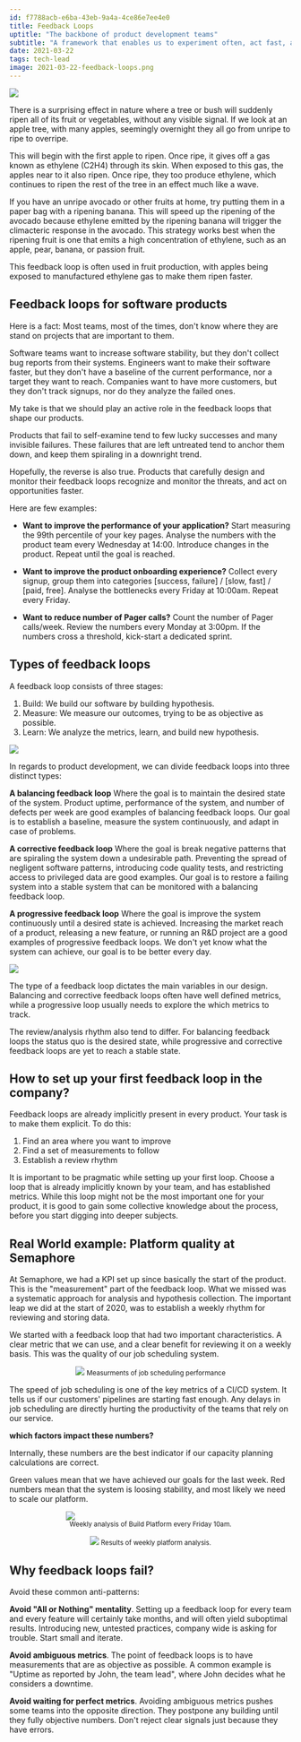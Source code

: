 ```yaml
---
id: f7788acb-e6ba-43eb-9a4a-4ce86e7ee4e0
title: Feedback Loops
uptitle: "The backbone of product development teams"
subtitle: "A framework that enables us to experiment often, act fast, and to make <br>high-quality decisions independently."
date: 2021-03-22
tags: tech-lead
image: 2021-03-22-feedback-loops.png
---
```


<img src="https://www.homesciencetools.com/content/images/assets/FruitRipenStep4.jpg">

There is a surprising effect in nature where a tree or bush will suddenly ripen
all of its fruit or vegetables, without any visible signal. If we look at an
apple tree, with many apples, seemingly overnight they all go from unripe to
ripe to overripe.

This will begin with the first apple to ripen. Once ripe, it gives off a gas
known as ethylene (C2H4) through its skin. When exposed to this gas, the apples
near to it also ripen. Once ripe, they too produce ethylene, which continues to
ripen the rest of the tree in an effect much like a wave.

If you have an unripe avocado or other fruits at home, try putting them in a
paper bag with a ripening banana. This will speed up the ripening of the avocado
because ethylene emitted by the ripening banana will trigger the climacteric
response in the avocado. This strategy works best when the ripening fruit is one
that emits a high concentration of ethylene, such as an apple, pear, banana,
or passion fruit.

This feedback loop is often used in fruit production, with apples being exposed
to manufactured ethylene gas to make them ripen faster.

## Feedback loops for software products

Here is a fact: Most teams, most of the times, don't know where they are
stand on projects that are important to them.

Software teams want to increase software stability, but they don't collect bug
reports from their systems. Engineers want to make their software faster, but
they don't have a baseline of the current performance, nor a target they want to
reach. Companies want to have more customers, but they don't track signups, nor
do they analyze the failed ones.

My take is that we should play an active role in the feedback loops that shape
our products.

Products that fail to self-examine tend to few lucky successes and many
invisible failures. These failures that are left untreated tend to anchor them
down, and keep them spiraling in a downright trend.

Hopefully, the reverse is also true. Products that carefully design and
monitor their feedback loops recognize and monitor the threats, and act on
opportunities faster.

Here are few examples:

- **Want to improve the performance of your application?** Start measuring the
  99th percentile of your key pages. Analyse the numbers with the product team
  every Wednesday at 14:00. Introduce changes in the product. Repeat until the
  goal is reached.

- **Want to improve the product onboarding experience?** Collect every signup,
  group them into categories [success, failure] / [slow, fast] / [paid, free].
  Analyse the bottlenecks every Friday at 10:00am. Repeat every Friday.

- **Want to reduce number of Pager calls?** Count the number of Pager calls/week.
  Review the numbers every Monday at 3:00pm. If the numbers cross a threshold,
  kick-start a dedicated sprint.

## Types of feedback loops

A feedback loop consists of three stages:

1. Build: We build our software by building hypothesis.
2. Measure: We measure our outcomes, trying to be as objective as possible.
3. Learn: We analyze the metrics, learn, and build new hypothesis.

<img src="/images/2021-03-22-feedback-loops.png">

In regards to product development, we can divide feedback loops into three
distinct types:

**A balancing feedback loop** Where the goal is to maintain the desired state
of the system. Product uptime, performance of the system, and number of defects
per week are good examples of balancing feedback loops. Our goal is to establish
a baseline, measure the system continuously, and adapt in case of problems.

**A corrective feedback loop** Where the goal is break negative patterns that
are spiraling the system down a undesirable path. Preventing the spread of
negligent software patterns, introducing code quality tests, and restricting
access to privileged data are good examples. Our goal is to restore a failing
system into a stable system that can be monitored with a balancing feedback
loop.

**A progressive feedback loop** Where the goal is improve the system
continuously until a desired state is achieved. Increasing the market reach of
a product, releasing a new feature, or running an R&D project are a good
examples of progressive feedback loops. We don't yet know what the system can
achieve, our goal is to be better every day.

<img src="/images/2021-03-22-feedback-loop-types.png">

The type of a feedback loop dictates the main variables in our design. Balancing
and corrective feedback loops often have well defined metrics, while a
progressive loop usually needs to explore the which metrics to track.

The review/analysis rhythm also tend to differ. For balancing feedback loops the
status quo is the desired state, while progressive and corrective feedback loops
are yet to reach a stable state.

## How to set up your first feedback loop in the company?

Feedback loops are already implicitly present in every product. Your task is to
make them explicit. To do this:

1. Find an area where you want to improve
2. Find a set of measurements to follow
3. Establish a review rhythm

It is important to be pragmatic while setting up your first loop. Choose a loop
that is already implicitly known by your team, and has established metrics.
While this loop might not be the most important one for your product, it is good
to gain some collective knowledge about the process, before you start digging
into deeper subjects.

## Real World example: Platform quality at Semaphore

At Semaphore, we had a KPI set up since basically the start of the product. This
is the "measurement" part of the feedback loop. What we missed was a systematic
approach for analysis and hypothesis collection. The important leap we did at
the start of 2020, was to establish a weekly rhythm for reviewing and storing
data.

We started with a feedback loop that had two important characteristics. A clear
metric that we can use, and a clear benefit for reviewing it on a weekly basis.
This was the quality of our job scheduling system.

<p style="text-align: center;">
  <img src="/images/2021-03-22-feedback-loop-metrics.png">
  <small style="margin-top: -5px;">Measurments of job scheduling performance</small>
</p>

The speed of job scheduling is one of the key metrics of a CI/CD system. It
tells us if our customers' pipelines are starting fast enough. Any delays in job
scheduling are directly hurting the productivity of the teams that rely on our
service.

__which factors impact these numbers?__

Internally, these numbers are the best indicator if our capacity planning
calculations are correct.

Green values mean that we have achieved our goals for the last week. Red numbers
mean that the system is loosing stability, and most likely we need to scale our
platform.

<p style="text-align: center;">
  <img src="/images/2021-03-22-feedback-loop-rhythm.png" style="max-width: 60%; display: block; margin: auto;">
  <small>Weekly analysis of Build Platform every Friday 10am.</small>
</p>

<p style="text-align: center;">
  <img src="/images/2021-03-22-feedback-loop-tasks.png">
  <small>Results of weekly platform analysis.</small>
</p>

## Why feedback loops fail?

Avoid these common anti-patterns:

**Avoid "All or Nothing" mentality**. Setting up a feedback loop for every
    team and every feature will certainly take months, and will often yield
    suboptimal results. Introducing new, untested practices, company wide is
    asking for trouble. Start small and iterate.

**Avoid ambiguous metrics**. The point of feedback loops is to have
    measurements that are as objective as possible. A common example is "Uptime
    as reported by John, the team lead", where John decides what he considers a
    downtime.

**Avoid waiting for perfect metrics**. Avoiding ambiguous metrics pushes some
    teams into the opposite direction. They postpone any building until they
    fully objective numbers. Don't reject clear signals just because they have
    errors.
